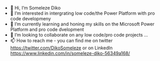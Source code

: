 - 👋 Hi, I’m Someleze Diko
- 👀 I’m interested in intergrating low code/the Power Platform with pro code developmeny
- 🌱 I’m currently learning and honing my skills on the Microsoft Power Platform and pro code dvelopment
- 💞️ I’m looking to collaborate on any low code/pro code projects ...
- 📫 How to reach me - you can find me on twitter https://twitter.com/DikoSomeleze or on LinkedIn https://www.linkedin.com/in/someleze-diko-56349a168/

<!---
dikodev/dikodev is a ✨ special ✨ repository because its `README.md` (this file) appears on your GitHub profile.
You can click the Preview link to take a look at your changes.
--->
